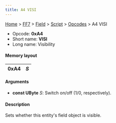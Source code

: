 ```yaml
---
title: A4 VISI
---
```


[Home](Main%20Page.md) > [FF7](FF7.md) > [Field](FF7/Field.md) > [Script](FF7/Field/Script.md) > [Opcodes](FF7/Field/Script/Opcodes.md) > A4 VISI

-   Opcode: **0xA4**
-   Short name: **VISI**
-   Long name: Visibility

#### Memory layout

| 0xA4 | *S* |
|------|-----|

#### Arguments

-   **const UByte** *S*: Switch on/off (1/0, respectively).

#### Description

Sets whether this entity's field object is visible.
